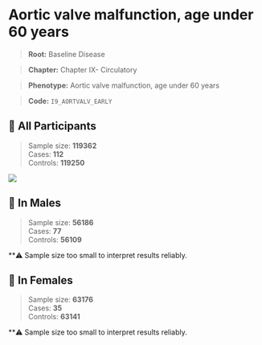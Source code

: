 # Aortic valve malfunction, age under 60 years

> **Root:** Baseline Disease  

> **Chapter:** Chapter IX- Circulatory  

> **Phenotype:** Aortic valve malfunction, age under 60 years  

> **Code:** `I9_AORTVALV_EARLY`

## 🧪 All Participants  
> Sample size: **119362**  
> Cases: **112**  
> Controls: **119250**
<img src="/Disease/Figures/ALL/Baseline/I9_AORTVALV_EARLY.png"/>
<CsvTable src="/Disease_Data/ALL/Baseline/LG_I9_AORTVALV_EARLY.csv" label="🔍 View full results" />

## 👨 In Males  
> Sample size: **56186**  
> Cases: **77**  
> Controls: **56109**

**⚠️ Sample size too small to interpret results reliably.

## 👩 In Females  
> Sample size: **63176**  
> Cases: **35**  
> Controls: **63141**

**⚠️ Sample size too small to interpret results reliably.
